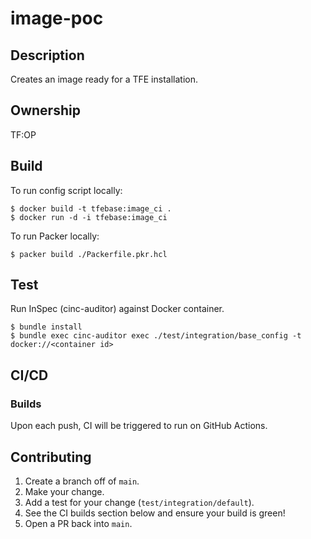 # image-poc

## Description
Creates an image ready for a TFE installation.

## Ownership
TF:OP

## Build

To run config script locally:

```
$ docker build -t tfebase:image_ci .
$ docker run -d -i tfebase:image_ci
``` 

To run Packer locally:

```
$ packer build ./Packerfile.pkr.hcl
```

## Test

Run InSpec (cinc-auditor) against Docker container.

```
$ bundle install
$ bundle exec cinc-auditor exec ./test/integration/base_config -t docker://<container id>
```

## CI/CD

### Builds
Upon each push, CI will be triggered to run on GitHub Actions.

## Contributing
1. Create a branch off of `main`.
1. Make your change.
1. Add a test for your change (`test/integration/default`).
1. See the CI builds section below and ensure your build is green!
1. Open a PR back into `main`.